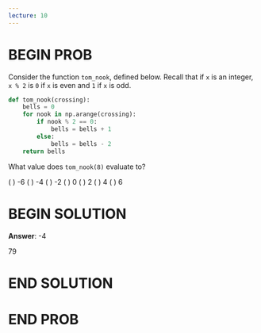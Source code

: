 ```yaml
---
lecture: 10
---
```


# BEGIN PROB

Consider the function `tom_nook`, defined below. Recall that if `x` is
an integer, `x % 2` is `0` if `x` is even and `1` if `x` is odd.

```py
def tom_nook(crossing):
    bells = 0
    for nook in np.arange(crossing):
        if nook % 2 == 0:
            bells = bells + 1
        else:
            bells = bells - 2
    return bells
```

What value does `tom_nook(8)` evaluate to?

( ) -6
( ) -4
( ) -2
( ) 0
( ) 2
( ) 4
( ) 6

# BEGIN SOLUTION

**Answer**: -4

<average>79</average>

# END SOLUTION

# END PROB